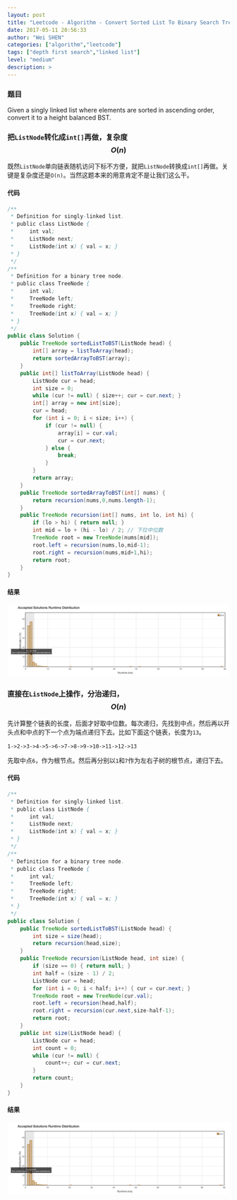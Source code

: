 ```yaml
---
layout: post
title: "Leetcode - Algorithm - Convert Sorted List To Binary Search Tree "
date: 2017-05-11 20:56:33
author: "Wei SHEN"
categories: ["algorithm","leetcode"]
tags: ["depth first search","linked list"]
level: "medium"
description: >
---
```


### 题目
Given a singly linked list where elements are sorted in ascending order, convert it to a height balanced BST.

### 把`ListNode`转化成`int[]`再做，复杂度$$O(n)$$
既然`ListNode`单向链表随机访问下标不方便，就把`ListNode`转换成`int[]`再做。关键是复杂度还是`O(n)`。当然这题本来的用意肯定不是让我们这么干。

#### 代码
```java
/**
 * Definition for singly-linked list.
 * public class ListNode {
 *     int val;
 *     ListNode next;
 *     ListNode(int x) { val = x; }
 * }
 */
/**
 * Definition for a binary tree node.
 * public class TreeNode {
 *     int val;
 *     TreeNode left;
 *     TreeNode right;
 *     TreeNode(int x) { val = x; }
 * }
 */
public class Solution {
    public TreeNode sortedListToBST(ListNode head) {
        int[] array = listToArray(head);
        return sortedArrayToBST(array);
    }
    public int[] listToArray(ListNode head) {
        ListNode cur = head;
        int size = 0;
        while (cur != null) { size++; cur = cur.next; }
        int[] array = new int[size];
        cur = head;
        for (int i = 0; i < size; i++) {
            if (cur != null) {
                array[i] = cur.val;
                cur = cur.next;
            } else {
                break;
            }
        }
        return array;
    }
    public TreeNode sortedArrayToBST(int[] nums) {
        return recursion(nums,0,nums.length-1);
    }
    public TreeNode recursion(int[] nums, int lo, int hi) {
        if (lo > hi) { return null; }
        int mid = lo + (hi - lo) / 2; // 下位中位数
        TreeNode root = new TreeNode(nums[mid]);
        root.left = recursion(nums,lo,mid-1);
        root.right = recursion(nums,mid+1,hi);
        return root;
    }
}
```

#### 结果
![convert-sorted-list-to-binary-search-tree-1](/images/leetcode/convert-sorted-list-to-binary-search-tree-1.png)


### 直接在`ListNode`上操作，分治递归，$$O(n)$$
先计算整个链表的长度，后面才好取中位数。每次递归，先找到中点，然后再以开头点和中点的下一个点为端点递归下去。比如下面这个链表，长度为`13`。
```
1->2->3->4->5->6->7->8->9->10->11->12->13
```
先取中点`6`，作为根节点。然后再分别以`1`和`7`作为左右子树的根节点，递归下去。


#### 代码
```java
/**
 * Definition for singly-linked list.
 * public class ListNode {
 *     int val;
 *     ListNode next;
 *     ListNode(int x) { val = x; }
 * }
 */
/**
 * Definition for a binary tree node.
 * public class TreeNode {
 *     int val;
 *     TreeNode left;
 *     TreeNode right;
 *     TreeNode(int x) { val = x; }
 * }
 */
public class Solution {
    public TreeNode sortedListToBST(ListNode head) {
        int size = size(head);
        return recursion(head,size);
    }
    public TreeNode recursion(ListNode head, int size) {
        if (size == 0) { return null; }
        int half = (size - 1) / 2;
        ListNode cur = head;
        for (int i = 0; i < half; i++) { cur = cur.next; }
        TreeNode root = new TreeNode(cur.val);
        root.left = recursion(head,half);
        root.right = recursion(cur.next,size-half-1);
        return root;
    }
    public int size(ListNode head) {
        ListNode cur = head;
        int count = 0;
        while (cur != null) {
            count++; cur = cur.next;
        }
        return count;
    }
}
```

#### 结果
![convert-sorted-list-to-binary-search-tree-2](/images/leetcode/convert-sorted-list-to-binary-search-tree-2.png)
